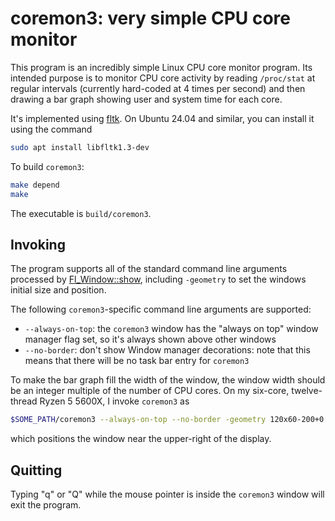 # coremon3: very simple CPU core monitor

This program is an incredibly simple Linux CPU core monitor program.
Its intended purpose is to monitor CPU core activity by reading
`/proc/stat` at regular intervals (currently hard-coded at 4 times
per second) and then drawing a bar graph showing user and system time
for each core.

It's implemented using [fltk](https://www.fltk.org/). On Ubuntu 24.04
and similar, you can install it using the command

```bash
sudo apt install libfltk1.3-dev
```

To build `coremon3`:

```bash
make depend
make
```

The executable is `build/coremon3`.

## Invoking

The program supports all of the standard command line arguments
processed by [Fl_Window::show](https://www.fltk.org/doc-1.3/classFl__Window.html#a0d75dfcdc8fb797f9247482da1e0152b),
including `-geometry` to set the windows initial size and position.

The following `coremon3`-specific command line arguments are supported:

* `--always-on-top`: the `coremon3` window has the "always on top"
  window manager flag set, so it's always shown above other windows
* `--no-border`: don't show Window manager decorations: note that this
  means that there will be no task bar entry for `coremon3`

To make the bar graph fill the width of the window, the window width
should be an integer multiple of the number of CPU cores. On my six-core,
twelve-thread Ryzen 5 5600X, I invoke `coremon3` as

```bash
$SOME_PATH/coremon3 --always-on-top --no-border -geometry 120x60-200+0
```

which positions the window near the upper-right of the display.

## Quitting

Typing "q" or "Q" while the mouse pointer is inside the `coremon3`
window will exit the program.